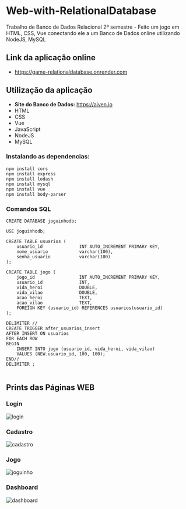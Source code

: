# Web-with-RelationalDatabase
Trabalho de Banco de Dados Relacional 2º semestre - Feito um jogo em HTML, CSS, Vue conectando ele a um Banco de Dados online utilizando NodeJS, MySQL

## Link da aplicação online
- https://game-relationaldatabase.onrender.com

## Utilização da aplicação
- **Site do Banco de Dados:** https://aiven.io
- HTML
- CSS
- Vue
- JavaScript
- NodeJS
- MySQL

### Instalando as dependencias:
```
npm install cors
npm install express
npm install lodash
npm install mysql
npm install vue
npm install body-parser
```

### Comandos SQL
```
CREATE DATABASE joguinhodb;

USE joguinhodb;

CREATE TABLE usuarios (
    usuario_id			    INT AUTO_INCREMENT PRIMARY KEY,
    nome_usuario			varchar(100),
    senha_usuario			varchar(100)
);

CREATE TABLE jogo (
    jogo_id				    INT AUTO_INCREMENT PRIMARY KEY,
    usuario_id				INT,
    vida_heroi				DOUBLE,
    vida_vilao				DOUBLE,
    acao_heroi				TEXT,
    acao_vilao				TEXT,
    FOREIGN KEY (usuario_id) REFERENCES usuarios(usuario_id)
);

DELIMITER //
CREATE TRIGGER after_usuarios_insert
AFTER INSERT ON usuarios
FOR EACH ROW
BEGIN
    INSERT INTO jogo (usuario_id, vida_heroi, vida_vilao)
    VALUES (NEW.usuario_id, 100, 100);
END//
DELIMITER ;


```

## Prints das Páginas WEB
### Login
![login](https://github.com/Viniyoda/Web-with-RelationalDatabase/assets/144862427/b6a2acd5-8649-4ebe-b1c2-4980a2609369)
### Cadastro
![cadastro](https://github.com/Viniyoda/Web-with-RelationalDatabase/assets/144862427/c980dcb9-6188-434a-b3e8-1e78d17d0810)
### Jogo
![joguinho](https://github.com/Viniyoda/Web-with-RelationalDatabase/assets/144862427/27c76578-3698-41d5-b749-61b3082409cd)
### Dashboard
![dashboard](https://github.com/Viniyoda/Web-with-RelationalDatabase/assets/144862427/6c02d754-0a2a-4902-b0b4-8f3fa1f0a4c7)
